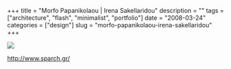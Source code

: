 +++
title = "Morfo Papanikolaou | Irena Sakellaridou"
description = ""
tags = ["architecture", "flash", "minimalist", "portfolio"]
date = "2008-03-24"
categories = ["design"]
slug = "morfo-papanikolaou-irena-sakellaridou"
+++


 

  <div id="screens-thumbs" class="clearfix">
    <div class="txt-center" id="design-submission"><a href="http://www.sparch.gr/"><img id='bluga-thumbnail-783' class='bluga-thumbnail large' src='/media/bluga/
wt47f276ab37520_0.jpg'/></a></div>  
  </div>   
<p><a href="http://www.sparch.gr/">http://www.sparch.gr/</a></p>




